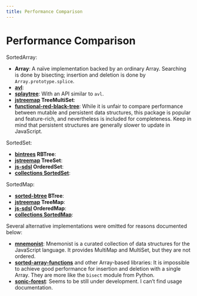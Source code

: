 ```yaml
---
title: Performance Comparison
---
```


# Performance Comparison

SortedArray:

- **Array**:
  A naïve implementation backed by an ordinary Array.
  Searching is done by bisecting; insertion and deletion is done by `Array.prototype.splice`.
- **[avl](https://www.npmjs.com/package/avl)**:
- **[splaytree](https://www.npmjs.com/package/splaytree)**:
  With an API similar to `avl`.
- **[jstreemap](https://kirusi.github.io/jstreemap/) TreeMultiSet**:
- **[functional-red-black-tree](https://www.npmjs.com/package/functional-red-black-tree)**:
  While it is unfair to compare performance between mutable and persistent data structures, this package is popular and feature-rich, and nevertheless is included for completeness. Keep in mind that persistent structures are generally slower to update in JavaScript.

SortedSet:

- **[bintrees](https://www.npmjs.com/package/bintrees) RBTree**:
- **[jstreemap](https://kirusi.github.io/jstreemap/) TreeSet**:
- **[js-sdsl](https://js-sdsl.org/) OrderedSet**:
- **[collections SortedSet](https://www.collectionsjs.com/sorted-set)**:

SortedMap:

- **[sorted-btree](https://www.npmjs.com/package/sorted-btree) BTree**:
- **[jstreemap](https://kirusi.github.io/jstreemap/) TreeMap**:
- **[js-sdsl](https://js-sdsl.org/) OrderedMap**:
- **[collections SortedMap](https://www.collectionsjs.com/sorted-map)**:

Several alternative implementations were omitted for reasons documented below:

- **[mnemonist](https://yomguithereal.github.io/mnemonist/)**:
  Mnemonist is a curated collection of data structures for the JavaScript language. It provides MultiMap and MultiSet, but they are not ordered.
- **[sorted-array-functions](https://www.npmjs.com/package/sorted-array-functions)** and other Array-based libraries:
  It is impossible to achieve good performance for insertion and deletion with a single Array. They are more like the `bisect` module from Python.
- **[sonic-forest](https://streamich.github.io/sonic-forest/)**:
  Seems to be still under development. I can’t find usage documentation.
